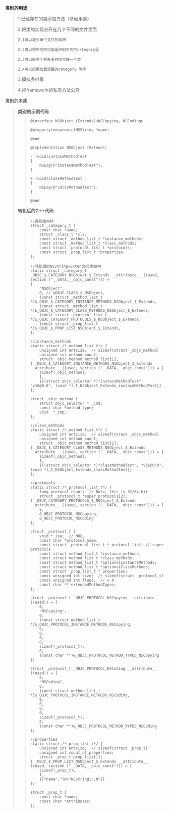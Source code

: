 **类别的用途**

> 1.已经存在的类添加方法（基础用途）
>
> 2.把类的实现分开在几个不同的文件里面
>
> ```
> 2.1可以减少单个文件的体积
>
> 2.2可以把不同的功能组织到不同的category里
>
> 2.3可以由多个开发者共同完成一个类
>
> 2.4可以按需加载想要的category 等等
> ```
>
> 3.模拟多继承
>
> 4.把framework的私有方法公开

类别的本质

> **类别的示例代码**
>
> > ```
> > @interface NSObject (Extends)<NSCopying, NSCoding>
> >
> > @property(nonatomic)NSString *name;
> >
> > @end
> >
> > @implementation NSObject (Extends)
> >
> > - (void)instaceMethodTest
> > {
> >     NSLog(@"instaceMethodTest");
> > }
> >
> > + (void)classMethodTest
> > {
> >     NSLog(@"calssMethodTest");
> > }
> >
> > @end
> > ```
>
> **转化后的C++代码**
>
> > ```
> > //类别结构体
> > struct _category_t {
> >     const char *name;
> >     struct _class_t *cls;
> >     const struct _method_list_t *instance_methods;
> >     const struct _method_list_t *class_methods;
> >     const struct _protocol_list_t *protocols;
> >     const struct _prop_list_t *properties;
> > };
> >
> > //转化后的NSString+Extends分类结构
> > static struct _category_t _OBJC_$_CATEGORY_NSObject_$_Extends __attribute__ ((used, section ("__DATA,__objc_const"))) = 
> > {
> >     "NSObject",
> >     0, // &OBJC_CLASS_$_NSObject,
> >     (const struct _method_list_t *)&_OBJC_$_CATEGORY_INSTANCE_METHODS_NSObject_$_Extends,
> >     (const struct _method_list_t *)&_OBJC_$_CATEGORY_CLASS_METHODS_NSObject_$_Extends,
> >     (const struct _protocol_list_t *)&_OBJC_CATEGORY_PROTOCOLS_$_NSObject_$_Extends,
> >     (const struct _prop_list_t *)&_OBJC_$_PROP_LIST_NSObject_$_Extends,
> > };
> >
> > //instance_methods
> > static struct /*_method_list_t*/ {
> >     unsigned int entsize;  // sizeof(struct _objc_method)
> >     unsigned int method_count;
> >     struct _objc_method method_list[1];
> > } _OBJC_$_CATEGORY_INSTANCE_METHODS_NSObject_$_Extends __attribute__ ((used, section ("__DATA,__objc_const"))) = {
> >     sizeof(_objc_method),
> >     1,
> >     {{(struct objc_selector *)"instaceMethodTest", "v16@0:8", (void *)_I_NSObject_Extends_instaceMethodTest}}
> > };
> >
> > struct _objc_method {
> > 	struct objc_selector * _cmd;
> > 	const char *method_type;
> > 	void  *_imp;
> > };
> >
> > //class_methods
> > static struct /*_method_list_t*/ {
> >     unsigned int entsize;  // sizeof(struct _objc_method)
> >     unsigned int method_count;
> >     struct _objc_method method_list[1];
> > } _OBJC_$_CATEGORY_CLASS_METHODS_NSObject_$_Extends __attribute__ ((used, section ("__DATA,__objc_const"))) = {
> >     sizeof(_objc_method),
> >     1,
> >     {{(struct objc_selector *)"classMethodTest", "v16@0:8", (void *)_C_NSObject_Extends_classMethodTest}}
> > };
> >
> > //protocols
> > static struct /*_protocol_list_t*/ {
> >     long protocol_count;  // Note, this is 32/64 bit
> >     struct _protocol_t *super_protocols[2];
> > } _OBJC_CATEGORY_PROTOCOLS_$_NSObject_$_Extends __attribute__ ((used, section ("__DATA,__objc_const"))) = {
> >     2,
> >     &_OBJC_PROTOCOL_NSCopying,
> >     &_OBJC_PROTOCOL_NSCoding
> > };
> >
> > struct _protocol_t {
> > 	void * isa;  // NULL
> > 	const char *protocol_name;
> > 	const struct _protocol_list_t * protocol_list; // super protocols
> > 	const struct method_list_t *instance_methods;
> > 	const struct method_list_t *class_methods;
> > 	const struct method_list_t *optionalInstanceMethods;
> > 	const struct method_list_t *optionalClassMethods;
> > 	const struct _prop_list_t * properties;
> > 	const unsigned int size;  // sizeof(struct _protocol_t)
> > 	const unsigned int flags;  // = 0
> > 	const char ** extendedMethodTypes;
> > };
> >
> > struct _protocol_t _OBJC_PROTOCOL_NSCopying __attribute__ ((used)) = {
> > 	0,
> > 	"NSCopying",
> > 	0,
> > 	(const struct method_list_t *)&_OBJC_PROTOCOL_INSTANCE_METHODS_NSCopying,
> > 	0,
> > 	0,
> > 	0,
> > 	0,
> > 	sizeof(_protocol_t),
> > 	0,
> > 	(const char **)&_OBJC_PROTOCOL_METHOD_TYPES_NSCopying
> > };
> >
> > struct _protocol_t _OBJC_PROTOCOL_NSCoding __attribute__ ((used)) = {
> > 	0,
> > 	"NSCoding",
> > 	0,
> > 	(const struct method_list_t *)&_OBJC_PROTOCOL_INSTANCE_METHODS_NSCoding,
> > 	0,
> > 	0,
> > 	0,
> > 	0,
> > 	sizeof(_protocol_t),
> > 	0,
> > 	(const char **)&_OBJC_PROTOCOL_METHOD_TYPES_NSCoding
> > };
> >
> > //properties
> > static struct /*_prop_list_t*/ {
> >     unsigned int entsize;  // sizeof(struct _prop_t)
> >     unsigned int count_of_properties;
> >     struct _prop_t prop_list[1];
> > } _OBJC_$_PROP_LIST_NSObject_$_Extends __attribute__ ((used, section ("__DATA,__objc_const"))) = {
> >     sizeof(_prop_t),
> >     1,
> >     {{"name","T@\"NSString\",N"}}
> > };
> >
> > struct _prop_t {
> > 	const char *name;
> > 	const char *attributes;
> > };
> > ```



